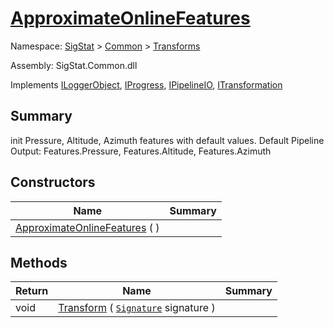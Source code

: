 # [ApproximateOnlineFeatures](./ApproximateOnlineFeatures.md)

Namespace: [SigStat]() > [Common](./../README.md) > [Transforms](./README.md)

Assembly: SigStat.Common.dll

Implements [ILoggerObject](./../ILoggerObject.md), [IProgress](./../Helpers/IProgress.md), [IPipelineIO](./../Pipeline/IPipelineIO.md), [ITransformation](./../ITransformation.md)

## Summary
init Pressure, Altitude, Azimuth features with default values.  <para>Default Pipeline Output: Features.Pressure, Features.Altitude, Features.Azimuth</para>

## Constructors

| Name | Summary | 
| --- | --- | 
| [ApproximateOnlineFeatures](./../../../ctor/ApproximateOnlineFeatures-100663549.md) (  ) |  | 


## Methods

| Return | Name | Summary | 
| --- | --- | --- | 
| void | [Transform](./Methods/ApproximateOnlineFeatures-100663548.md) ( [`Signature`](./../Signature.md) signature ) |  | 


